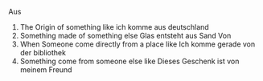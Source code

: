 Aus
1. The Origin of something  like ich komme aus deutschland
2. Something made of something else  Glas entsteht aus Sand
Von
1. When Someone come directly from a place like Ich komme gerade von der bibliothek
2. Something come from someone else like Dieses Geschenk ist von meinem Freund